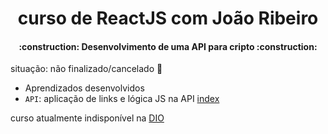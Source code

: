 # <h1 align="center"> curso de ReactJS com João Ribeiro </h1>
<h4 align="center"> 
    :construction:  Desenvolvimento de uma API para cripto  :construction:
</h4>

situação: não finalizado/cancelado 🛑

- Aprendizados desenvolvidos
- `API`: aplicação de links e lógica JS na API [index](APIcripto/index.html)

curso atualmente indisponível na <a href="https://www.dio.me">DIO</a>
